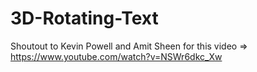 # 3D-Rotating-Text
Shoutout to Kevin Powell and Amit Sheen for this video => 
https://www.youtube.com/watch?v=NSWr6dkc_Xw
